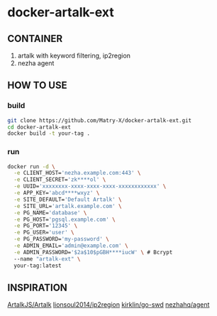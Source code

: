 # docker-artalk-ext

## CONTAINER

1. artalk with keyword filtering, ip2region
2. nezha agent

## HOW TO USE

### build

```bash
git clone https://github.com/Matry-X/docker-artalk-ext.git
cd docker-artalk-ext
docker build -t your-tag .
```

### run

```bash
docker run -d \
  -e CLIENT_HOST='nezha.example.com:443' \
  -e CLIENT_SECRET='zk****ol' \
  -e UUID='xxxxxxxx-xxxx-xxxx-xxxx-xxxxxxxxxxxx' \
  -e APP_KEY='abcd****wxyz' \
  -e SITE_DEFAULT='Default Artalk' \
  -e SITE_URL='artalk.example.com' \
  -e PG_NAME='database' \
  -e PG_HOST='pgsql.example.com' \
  -e PG_PORT='12345' \
  -e PG_USER='user' \
  -e PG_PASSWORD='my-password' \
  -e ADMIN_EMAIL='admin@example.com' \
  -e ADMIN_PASSWORD='$2a$10$pGBH****iucW' \ # Bcrypt
  --name "artalk-ext" \
  your-tag:latest
```

## INSPIRATION

[ArtalkJS/Artalk](https://github.com/ArtalkJS/Artalk)
[lionsoul2014/ip2region](https://github.com/lionsoul2014/ip2region)
[kirklin/go-swd](https://github.com/kirklin/go-swd)
[nezhahq/agent](https://github.com/nezhahq/agent)  
